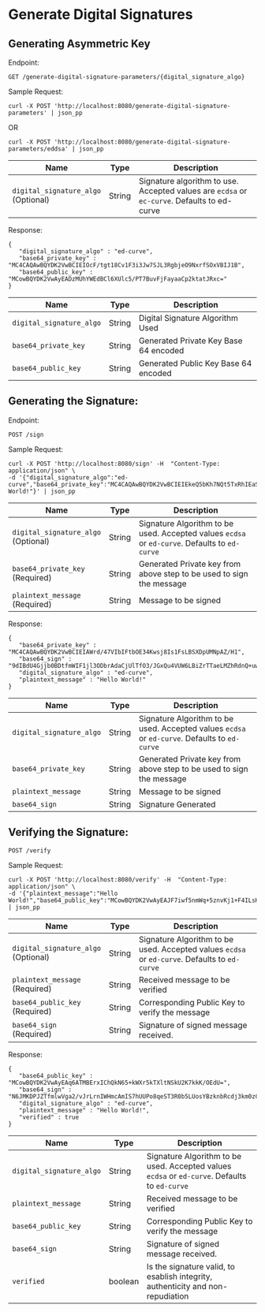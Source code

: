 # Generate Digital Signatures

## Generating Asymmetric Key

Endpoint:

```plaintext
GET /generate-digital-signature-parameters/{digital_signature_algo}
```

Sample Request:

```plaintext
curl -X POST 'http://localhost:8080/generate-digital-signature-parameters' | json_pp
```

OR 

```
curl -X POST 'http://localhost:8080/generate-digital-signature-parameters/eddsa' | json_pp
```

|Name|Type|Description|
|---|---|---|
|`digital_signature_algo`<BR>(Optional)|String|Signature algorithm to use. Accepted values are `ecdsa` or `ec-curve`. Defaults to ed-curve|


Response:

```plaintext
{
   "digital_signature_algo" : "ed-curve",
   "base64_private_key" : "MC4CAQAwBQYDK2VwBCIEIOcF/tgt18Cv1F3i3Jw7SJL3RgbjeO9NxrfSOxVBIJ1B",
   "base64_public_key" : "MCowBQYDK2VwAyEADzMUhYWEdBCl6XUlc5/PT7BuvFjFayaaCp2ktatJRxc="
}
```

|Name|Type|Description|
|---|---|---|
|`digital_signature_algo`|String|Digital Signature Algorithm Used|
|`base64_private_key`|String|Generated Private Key Base 64 encoded|
|`base64_public_key`|String|Generated Public Key Base 64 encoded|

## Generating the Signature:

Endpoint:

```plaintext
POST /sign
```

Sample Request:

```plaintext
curl -X POST 'http://localhost:8080/sign' -H  "Content-Type: application/json" \
-d '{"digital_signature_algo":"ed-curve","base64_private_key":"MC4CAQAwBQYDK2VwBCIEIEkeQ5bKh7NQt5TxRhIEaSkpB7XY4KFZ8M9zsG0heVPS","plaintext_message":"Hello World!"}' | json_pp
```


|Name|Type|Description|
|---|---|---|
|`digital_signature_algo`<BR>(Optional)|String|Signature Algorithm to be used. Accepted values `ecdsa` or `ed-curve`. Defaults to `ed-curve`|
|`base64_private_key`<BR>(Required)|String|Generated Private key from above step to be used to sign the message|
|`plaintext_message`<BR>(Required)|String|Message to be signed|


Response:

```plaintext
{
   "base64_private_key" : "MC4CAQAwBQYDK2VwBCIEIAWrd/47VIbIFtbOE34Kwsj8Is1FsLBSXDpUMNpAZ/H1",
   "base64_sign" : "9dIBdU4Gjjb0BDtfmWIF1jl3ODbrAdaCjUlTfO3/JGxQu4VUW6LBiZrTTaeLMZhRdnQ+uw07uogIZey1iGlaAw==",
   "digital_signature_algo" : "ed-curve",
   "plaintext_message" : "Hello World!"
}
```

|Name|Type|Description|
|---|---|---|
|`digital_signature_algo`|String|Signature Algorithm to be used. Accepted values `ecdsa` or `ed-curve`. Defaults to `ed-curve`|
|`base64_private_key`|String|Generated Private key from above step to be used to sign the message|
|`plaintext_message`|String|Message to be signed|
|`base64_sign`|String|Signature Generated|

## Verifying the Signature:

```plaintext
POST /verify
```

Sample Request:

```plaintext
curl -X POST 'http://localhost:8080/verify' -H  "Content-Type: application/json" \
-d '{"plaintext_message":"Hello World!","base64_public_key":"MCowBQYDK2VwAyEAJF7iwf5nmWq+5znvKj1+F4ILsKRK6QUYmEIocUNFLFc=","base64_sign":"9dIBdU4Gjjb0BDtfmWIF1jl3ODbrAdaCjUlTfO3/JGxQu4VUW6LBiZrTTaeLMZhRdnQ+uw07uogIZey1iGlaAw=="}' | json_pp
```


|Name|Type|Description|
|---|---|---|
|`digital_signature_algo`<BR>(Optional)|String|Signature Algorithm to be used. Accepted values `ecdsa` or `ed-curve`. Defaults to `ed-curve`|
|`plaintext_message`<BR>(Required)|String|Received message to be verified|
|`base64_public_key`<BR>(Required)|String|Corresponding Public Key to verify the message|
|`base64_sign`<BR>(Required)|String|Signature of signed message received.|

Response:

```plaintext
{
   "base64_public_key" : "MCowBQYDK2VwAyEAq6ATMBErxIChQkN65+kWXr5kTXltNSkU2K7kkK/OEdU=",
   "base64_sign" : "N6JMKDPJZTfmlwVga2/vJrLrnIWHmcAmIS7hUUPo8qeST3R0b5LUosYBzknbRcdj3km0zC0P195VHkd0dSJQAA==",
   "digital_signature_algo" : "ed-curve",
   "plaintext_message" : "Hello World!",
   "verified" : true
}
```

|Name|Type|Description|
|---|---|---|
|`digital_signature_algo`|String|Signature Algorithm to be used. Accepted values `ecdsa` or `ed-curve`. Defaults to `ed-curve`|
|`plaintext_message`|String|Received message to be verified|
|`base64_public_key`|String|Corresponding Public Key to verify the message|
|`base64_sign`|String|Signature of signed message received.|
|`verified`|boolean|Is the signature valid, to esablish integrity, authenticity and non-repudiation|



